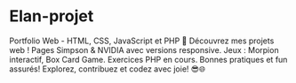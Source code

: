 # Elan-projet
Portfolio Web - HTML, CSS, JavaScript et PHP 🚀 Découvrez mes projets web ! Pages Simpson &amp; NVIDIA avec versions responsive. Jeux : Morpion interactif, Box Card Game. Exercices PHP en cours. Bonnes pratiques et fun assurés! Explorez, contribuez et codez avec joie! 😎🌐
